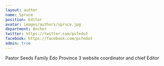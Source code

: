 ```yaml
---
layout: author
name: Spruce
position: Editor
avatar: images/authors/spruce.jpg
department: Anchor
twitter: https://twitter.com/psfedo3
facebook: https://facebook.com/psfedo3
admin: true
---
```


Pastor Seeds Family Edo Province 3 website coordinator and chief Editor
